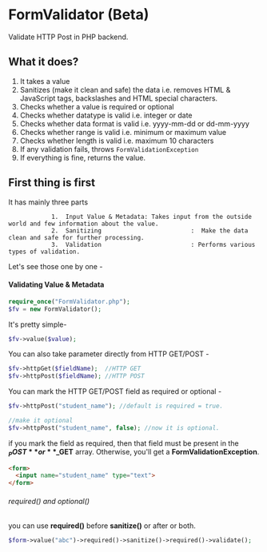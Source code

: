 # FormValidator (Beta)
Validate HTTP Post in PHP backend.



## What it does?

1. It takes a value
2. Sanitizes (make it clean and safe) the data i.e. removes HTML & JavaScript tags, backslashes and HTML special characters.
3. Checks whether a value is required or optional
4. Checks whether datatype is valid i.e. integer or date
5. Checks whether data format is valid i.e. yyyy-mm-dd or dd-mm-yyyy
6. Checks whether range is valid i.e. minimum or maximum value
7. Checks whether length is valid i.e. maximum 10 characters
8. If any validation fails, throws `FormValidationException`
9. If everything is fine, returns the value.



## First thing is first

It has mainly three parts

				1.  Input Value & Metadata: Takes input from the outside world and few information about the value.
   				2.  Sanitizing                         :  Make the data clean and safe for further processing.
   				3.  Validation                         : Performs various types of validation.

Let's see those one by one -



#### Validating Value & Metadata

```php
require_once("FormValidator.php");
$fv = new FormValidator();
```

It's pretty simple-

```php
$fv->value($value);
```

You can also take parameter directly from HTTP GET/POST - 

```php
$fv->httpGet($fieldName);  //HTTP GET
$fv->httpPost($fieldName); //HTTP POST
```

You can mark the HTTP GET/POST field as required or optional - 

```php
$fv->httpPost("student_name"); //default is required = true.

//make it optional
$fv->httpPost("student_name", false); //now it is optional.
```

if you mark the field as required, then that field must be present in the **$_POST** or **$_GET** array.  Otherwise, you'll get a **FormValidationException**.

```html
<form>
  <input name="student_name" type="text">
</form>
```





###### required() and optional()

you can use **required()** before **sanitize()** or after or both.

```php
$form->value("abc")->required()->sanitize()->required()->validate();
```

